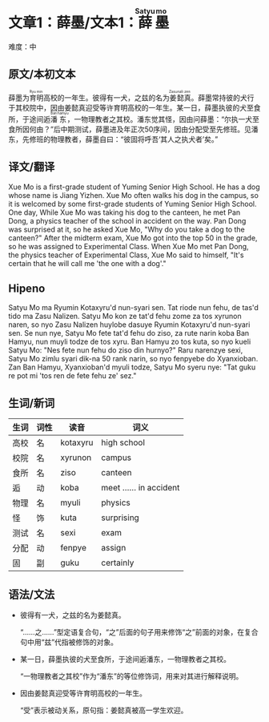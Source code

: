 # 文章1：薛墨/文本1：<ruby><rb>薛</rb><rt> Satyu </rt></ruby><ruby><rb>墨</rb><rt> mo </rt></ruby>

难度：中

## 原文/本初文本

薛墨为<ruby><rb>育</rb><rt> Ryu </rt></ruby><ruby><rb>明</rb><rt> min </rt></ruby>高校的一年生。彼得有一犬，之兹的名为<ruby><rb>姜</rb><rt> Zasu </rt></ruby><ruby><rb>懿</rb><rt> nali </rt></ruby><ruby><rb>真</rb><rt> zen </rt></ruby>。薛墨常持彼的犬行于其校院中，因由姜懿真迎受等许育明高校的一年生。某一日，薛墨执彼的犬至食所，于途间逅<ruby><rb>潘</rb><rt> Ban </rt></ruby><ruby><rb>东</rb><rt> hamyu </rt></ruby>，一物理教者之其校。潘东觉其怪，因由问薛墨：“尔执一犬至食所因何由？”后中期测试，薛墨进及年正次50序间，因由分配受至先修班。见潘东，先修班的物理教者，薛墨自曰：“彼固将呼吾‘其人之执犬者’矣。”

## 译文/翻译

Xue Mo is a first-grade student of Yuming Senior High School. He has a dog whose name is Jiang Yizhen. Xue Mo often walks his dog in the campus, so it is welcomed by some first-grade students of Yuming Senior High School. One day, While Xue Mo was taking his dog to the canteen, he met Pan Dong, a physics teacher of the school in accident on the way. Pan Dong was surprised at it, so he asked Xue Mo, "Why do you take a dog to the canteen?" After the midterm exam, Xue Mo got into the top 50 in the grade, so he was assigned to Experimental Class. When Xue Mo met Pan Dong, the physics teacher of Experimental Class, Xue Mo said to himself, "It's certain that he will call me 'the one with a dog'."

## Hipeno

Satyu Mo ma Ryumin Kotaxyru'd nun-syari sen. Tat riode nun fehu, de tas'd tido ma Zasu Nalizen. Satyu Mo kon ze tat'd fehu zome za tos xyrunon naren, so nyo Zasu Nalizen huylobe dasuye Ryumin Kotaxyru'd nun-syari sen. Se nun nye, Satyu Mo fete tat'd fehu do ziso, za rute narin koba Ban Hamyu, nun muyli todze de tos xyru. Ban Hamyu zo tos kuta, so nyo kueli Satyu Mo: "Nes fete nun fehu do ziso din hurnyo?" Raru narenzye sexi, Satyu Mo zimlu syari dik-na 50 rank narin, so nyo fenpyebe do Xyanxioban. Zan Ban Hamyu, Xyanxioban'd myuli todze, Satyu Mo syeru nye: "Tat guku re pot mi 'tos ren de fete fehu ze' sez." 

## 生词/新词

|生词|词性|读音|词义|
|-|-|-|-|
|高校|名|kotaxyru|high school|
|校院|名|xyrunon|campus|
|食所|名|ziso|canteen|
|逅|动|koba|meet …… in accident|
|物理|名|myuli|physics|
|怪|饰|kuta|surprising|
|测试|名|sexi|exam|
|分配|动|fenpye|assign|
|固|副|guku|certainly|

## 语法/文法

 - 彼得有一犬，之兹的名为姜懿真。

    “……之……”型定语复合句，“之”后面的句子用来修饰“之”前面的对象，在复合句中用“兹”代指被修饰的对象。

 - 某一日，薛墨执彼的犬至食所，于途间逅潘东，一物理教者之其校。

    “一物理教者之其校”作为“潘东”的等位修饰词，用来对其进行解释说明。

 - 因由姜懿真迎受等许育明高校的一年生。

    “受”表示被动关系，原句指：姜懿真被高一学生欢迎。